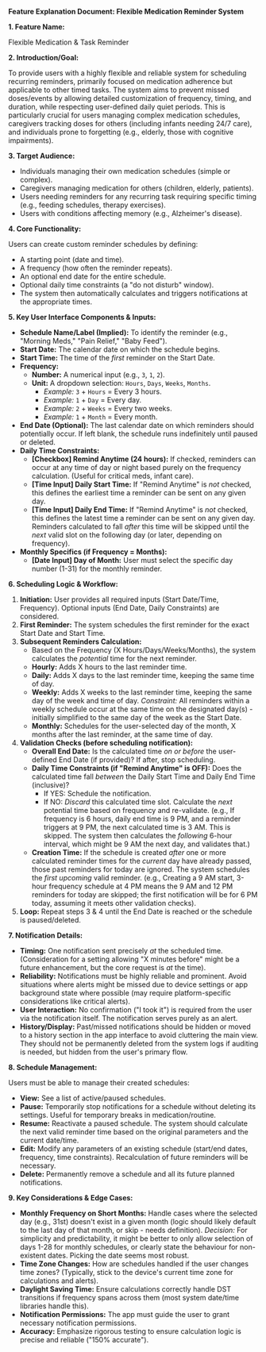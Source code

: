 **Feature Explanation Document: Flexible Medication Reminder System**

**1. Feature Name:**

Flexible Medication & Task Reminder

**2. Introduction/Goal:**

To provide users with a highly flexible and reliable system for scheduling recurring reminders, primarily focused on medication adherence but applicable to other timed tasks. The system aims to prevent missed doses/events by allowing detailed customization of frequency, timing, and duration, while respecting user-defined daily quiet periods. This is particularly crucial for users managing complex medication schedules, caregivers tracking doses for others (including infants needing 24/7 care), and individuals prone to forgetting (e.g., elderly, those with cognitive impairments).

**3. Target Audience:**

* Individuals managing their own medication schedules (simple or complex).
* Caregivers managing medication for others (children, elderly, patients).
* Users needing reminders for any recurring task requiring specific timing (e.g., feeding schedules, therapy exercises).
* Users with conditions affecting memory (e.g., Alzheimer's disease).

**4. Core Functionality:**

Users can create custom reminder schedules by defining:
* A starting point (date and time).
* A frequency (how often the reminder repeats).
* An optional end date for the entire schedule.
* Optional daily time constraints (a "do not disturb" window).
* The system then automatically calculates and triggers notifications at the appropriate times.

**5. Key User Interface Components & Inputs:**

* **Schedule Name/Label (Implied):** To identify the reminder (e.g., "Morning Meds," "Pain Relief," "Baby Feed").
* **Start Date:** The calendar date on which the schedule begins.
* **Start Time:** The time of the *first* reminder on the Start Date.
* **Frequency:**
    * **Number:** A numerical input (e.g., `3`, `1`, `2`).
    * **Unit:** A dropdown selection: `Hours`, `Days`, `Weeks`, `Months`.
        * *Example:* `3` + `Hours` = Every 3 hours.
        * *Example:* `1` + `Day` = Every day.
        * *Example:* `2` + `Weeks` = Every two weeks.
        * *Example:* `1` + `Month` = Every month.
* **End Date (Optional):** The last calendar date on which reminders should potentially occur. If left blank, the schedule runs indefinitely until paused or deleted.
* **Daily Time Constraints:**
    * **[Checkbox] Remind Anytime (24 hours):** If checked, reminders can occur at any time of day or night based purely on the frequency calculation. (Useful for critical meds, infant care).
    * **[Time Input] Daily Start Time:** If "Remind Anytime" is *not* checked, this defines the earliest time a reminder can be sent on any given day.
    * **[Time Input] Daily End Time:** If "Remind Anytime" is *not* checked, this defines the latest time a reminder can be sent on any given day. Reminders calculated to fall *after* this time will be skipped until the *next* valid slot on the following day (or later, depending on frequency).
* **Monthly Specifics (if Frequency = Months):**
    * **[Date Input] Day of Month:** User must select the specific day number (1-31) for the monthly reminder.

**6. Scheduling Logic & Workflow:**

1.  **Initiation:** User provides all required inputs (Start Date/Time, Frequency). Optional inputs (End Date, Daily Constraints) are considered.
2.  **First Reminder:** The system schedules the first reminder for the exact Start Date and Start Time.
3.  **Subsequent Reminders Calculation:**
    * Based on the Frequency (X Hours/Days/Weeks/Months), the system calculates the *potential* time for the next reminder.
    * **Hourly:** Adds X hours to the last reminder time.
    * **Daily:** Adds X days to the last reminder time, keeping the same time of day.
    * **Weekly:** Adds X weeks to the last reminder time, keeping the same day of the week and time of day. *Constraint:* All reminders within a weekly schedule occur at the same time on the designated day(s) - initially simplified to the same day of the week as the Start Date.
    * **Monthly:** Schedules for the user-selected day of the month, X months after the last reminder, at the same time of day.
4.  **Validation Checks (before scheduling notification):**
    * **Overall End Date:** Is the calculated time *on or before* the user-defined End Date (if provided)? If after, stop scheduling.
    * **Daily Time Constraints (if "Remind Anytime" is OFF):** Does the calculated time fall *between* the Daily Start Time and Daily End Time (inclusive)?
        * If YES: Schedule the notification.
        * If NO: *Discard* this calculated time slot. Calculate the *next* potential time based on frequency and re-validate. (e.g., If frequency is 6 hours, daily end time is 9 PM, and a reminder triggers at 9 PM, the next calculated time is 3 AM. This is skipped. The system then calculates the *following* 6-hour interval, which might be 9 AM the next day, and validates that.)
    * **Creation Time:** If the schedule is created *after* one or more calculated reminder times for the *current* day have already passed, those past reminders for today are ignored. The system schedules the *first upcoming* valid reminder. (e.g., Creating a 9 AM start, 3-hour frequency schedule at 4 PM means the 9 AM and 12 PM reminders for today are skipped; the first notification will be for 6 PM today, assuming it meets other validation checks).
5.  **Loop:** Repeat steps 3 & 4 until the End Date is reached or the schedule is paused/deleted.

**7. Notification Details:**

* **Timing:** One notification sent precisely *at* the scheduled time. (Consideration for a setting allowing "X minutes before" might be a future enhancement, but the core request is *at* the time).
* **Reliability:** Notifications must be highly reliable and prominent. Avoid situations where alerts might be missed due to device settings or app background state where possible (may require platform-specific considerations like critical alerts).
* **User Interaction:** No confirmation ("I took it") is required from the user via the notification itself. The notification serves purely as an alert.
* **History/Display:** Past/missed notifications should be hidden or moved to a history section in the app interface to avoid cluttering the main view. They should not be permanently deleted from the system logs if auditing is needed, but hidden from the user's primary flow.

**8. Schedule Management:**

Users must be able to manage their created schedules:

* **View:** See a list of active/paused schedules.
* **Pause:** Temporarily stop notifications for a schedule without deleting its settings. Useful for temporary breaks in medication/routine.
* **Resume:** Reactivate a paused schedule. The system should calculate the next valid reminder time based on the original parameters and the current date/time.
* **Edit:** Modify any parameters of an existing schedule (start/end dates, frequency, time constraints). Recalculation of future reminders will be necessary.
* **Delete:** Permanently remove a schedule and all its future planned notifications.

**9. Key Considerations & Edge Cases:**

* **Monthly Frequency on Short Months:** Handle cases where the selected day (e.g., 31st) doesn't exist in a given month (logic should likely default to the last day of that month, or skip - needs definition). *Decision:* For simplicity and predictability, it might be better to only allow selection of days 1-28 for monthly schedules, or clearly state the behaviour for non-existent dates. Picking the date seems most robust.
* **Time Zone Changes:** How are schedules handled if the user changes time zones? (Typically, stick to the device's current time zone for calculations and alerts).
* **Daylight Saving Time:** Ensure calculations correctly handle DST transitions if frequency spans across them (most system date/time libraries handle this).
* **Notification Permissions:** The app must guide the user to grant necessary notification permissions.
* **Accuracy:** Emphasize rigorous testing to ensure calculation logic is precise and reliable ("150% accurate").
